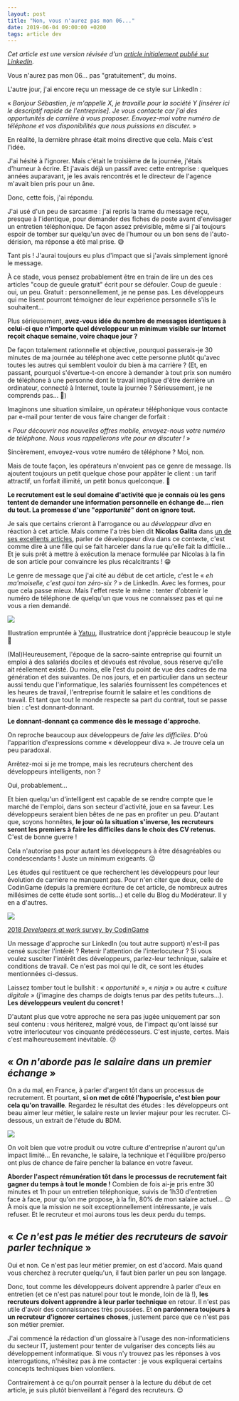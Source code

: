 ```yaml
---
layout: post
title: "Non, vous n'aurez pas mon 06..."
date: 2019-06-04 09:00:00 +0200
tags: article dev
---
```


_Cet article est une version révisée d'un [article initialement publié sur LinkedIn](https://www.linkedin.com/pulse/non-vous-naurez-pas-mon-06-s%2525C3%2525A9bastien-planard/)._

Vous n'aurez pas mon 06... pas "gratuitement", du moins.

L'autre jour, j'ai encore reçu un message de ce style sur LinkedIn&nbsp;:

«&nbsp;_Bonjour Sébastien, je m'appelle X, je travaille pour la société Y [insérer ici le descriptif rapide de l'entreprise]. Je vous contacte car j'ai des opportunités de carrière à vous proposer. Envoyez-moi votre numéro de téléphone et vos disponibilités que nous puissions en discuter._&nbsp;»

En réalité, la dernière phrase était moins directive que cela. Mais c'est l'idée.

J'ai hésité à l'ignorer. Mais c'était le troisième de la journée, j'étais d'humeur à écrire. Et j'avais déjà un passif avec cette entreprise&nbsp;: quelques années auparavant, je les avais rencontrés et le directeur de l'agence m'avait bien pris pour un âne.

Donc, cette fois, j'ai répondu.

J'ai usé d'un peu de sarcasme&nbsp;: j'ai repris la trame du message reçu, presque à l'identique, pour demander des fiches de poste avant d'envisager un entretien téléphonique. De façon assez prévisible, même si j'ai toujours espoir de tomber sur quelqu'un avec de l'humour ou un bon sens de l'auto-dérision, ma réponse a été mal prise.&nbsp;😅

Tant pis&nbsp;! J'aurai toujours eu plus d'impact que si j'avais simplement ignoré le message.

À ce stade, vous pensez probablement être en train de lire un des ces articles "coup de gueule gratuit" écrit pour se défouler. Coup de gueule&nbsp;: oui, un peu. Gratuit&nbsp;: personnellement, je ne pense pas. Les développeurs qui me lisent pourront témoigner de leur expérience personnelle s'ils le souhaitent...

Plus sérieusement, **avez-vous idée du nombre de messages identiques à celui-ci que n'importe quel développeur un minimum visible sur Internet reçoit chaque semaine, voire chaque jour&nbsp;?**

De façon totalement rationnelle et objective, pourquoi passerais-je 30 minutes de ma journée au téléphone avec cette personne plutôt qu'avec toutes les autres qui semblent vouloir du bien à ma carrière&nbsp;? (Et, en passant, pourquoi s'évertue-t-on encore à demander à tout prix son numéro de téléphone à une personne dont le travail implique d'être derrière un ordinateur, connecté à Internet, toute la journée&nbsp;? Sérieusement, je ne comprends pas...&nbsp;🤔)

Imaginons une situation similaire, un opérateur téléphonique vous contacte par e-mail pour tenter de vous faire changer de forfait&nbsp;:

« _Pour découvrir nos nouvelles offres mobile, envoyez-nous votre numéro de téléphone. Nous vous rappellerons vite pour en discuter&nbsp;!_ »

Sincèrement, envoyez-vous votre numéro de téléphone ? Moi, non.

Mais de toute façon, les opérateurs n'envoient pas ce genre de message. Ils ajoutent toujours un petit quelque chose pour appâter le client&nbsp;: un tarif attractif, un forfait illimité, un petit bonus quelconque.&nbsp;🎁

**Le recrutement est le seul domaine d'activité que je connais où les gens tentent de demander une information personnelle en échange de... rien du tout. La promesse d'une "_opportunité_" dont on ignore tout.**

Je sais que certains crieront à l'arrogance ou au _développeur diva_ en réaction à cet article. Mais comme l'a très bien dit **Nicolas Galita** dans [un de ses excellents articles](https://blog.lecoledurecrutement.fr/differencier-recrutement-harcelement/), parler de développeur diva dans ce contexte, c'est comme dire à une fille qui se fait harceler dans la rue qu'elle fait la difficile... Et je suis prêt à mettre à exécution la menace formulée par Nicolas à la fin de son article pour convaincre les plus récalcitrants&nbsp;!&nbsp;😁

Le genre de message que j'ai cité au début de cet article, c'est le «&nbsp;_eh ma'moiselle, c'est quoi ton zéro-six&nbsp;?_&nbsp;» de LinkedIn. Avec les formes, pour que cela passe mieux. Mais l'effet reste le même&nbsp;: tenter d'obtenir le numéro de téléphone de quelqu'un que vous ne connaissez pas et qui ne vous a rien demandé.

![](/assets/images/2019/eh_mademoiselle_yatuu.png)

<p class="legend">Illustration empruntée à <a href="https://yatuu.fr">Yatuu</a>, illustratrice dont j'apprécie beaucoup le style 🙂</p>

(Mal)Heureusement, l'époque de la sacro-sainte entreprise qui fournit un emploi à des salariés dociles et dévoués est révolue, sous réserve qu'elle ait réellement existé. Du moins, elle l'est du point de vue des cadres de ma génération et des suivantes. De nos jours, et en particulier dans un secteur aussi tendu que l'informatique, les salariés fournissent les compétences et les heures de travail, l'entreprise fournit le salaire et les conditions de travail. Et tant que tout le monde respecte sa part du contrat, tout se passe bien&nbsp;: c'est donnant-donnant.

**Le donnant-donnant ça commence dès le message d'approche**.

On reproche beaucoup aux développeurs de _faire les difficiles_. D'où l'apparition d'expressions comme «&nbsp;développeur diva&nbsp;». Je trouve cela un peu paradoxal.

Arrêtez-moi si je me trompe, mais les recruteurs cherchent des développeurs intelligents, non&nbsp;?

Oui, probablement...

Et bien quelqu'un d'intelligent est capable de se rendre compte que le marché de l'emploi, dans son secteur d'activité, joue en sa faveur. Les développeurs seraient bien bêtes de ne pas en profiter un peu. D'autant que, soyons honnêtes, **le jour où la situation s'inverse, les recruteurs seront les premiers à faire les difficiles dans le choix des CV retenus**. C'est de bonne guerre&nbsp;!

Cela n'autorise pas pour autant les développeurs à être désagréables ou condescendants&nbsp;! Juste un minimum exigeants.&nbsp;😉

Les études qui restituent ce que recherchent les développeurs pour leur évolution de carrière ne manquent pas. Pour n'en citer que deux, celle de CodinGame (depuis la première écriture de cet article, de nombreux autres millésimes de cette étude sont sortis...) et celle du Blog du Modérateur. Il y en a d'autres.

![](/assets/images/2019/codingame_what_developers_want.png)

<p class="legend"><a href="https://www.codingame.com/work/resources/codingame-2018-developer-survey/what-developers-want/">2018 <em>Developers at work</em> survey, by CodinGame</a></p>

Un message d'approche sur LinkedIn (ou tout autre support) n'est-il pas censé susciter l'intérêt&nbsp;? Retenir l'attention de l'interlocuteur&nbsp;? Si vous voulez susciter l'intérêt des développeurs, parlez-leur technique, salaire et conditions de travail. Ce n'est pas moi qui le dit, ce sont les études mentionnées ci-dessus.

Laissez tomber tout le bullshit&nbsp;: «&nbsp;_opportunité_&nbsp;», «&nbsp;_ninja_&nbsp;» ou autre «&nbsp;_culture digitale_&nbsp;» (j'imagine des champs de doigts tenus par des petits tuteurs...). **Les développeurs veulent du concret&nbsp;!**

D'autant plus que votre approche ne sera pas jugée uniquement par son seul contenu&nbsp;: vous hériterez, malgré vous, de l'impact qu'ont laissé sur votre interlocuteur vos cinquante prédécesseurs. C'est injuste, certes. Mais c'est malheureusement inévitable.&nbsp;😕

## «&nbsp;_On n'aborde pas le salaire dans un premier échange_&nbsp;»

On a du mal, en France, à parler d'argent tôt dans un processus de recrutement. Et pourtant, **si on met de côté l'hypocrisie, c'est bien pour cela qu'on travaille**. Regardez le résultat des études&nbsp;: les développeurs ont beau aimer leur métier, le salaire reste un levier majeur pour les recruter. Ci-dessous, un extrait de l'étude du BDM.

![](/assets/images/2019/bdm_raisons_changement_poste.png)

On voit bien que votre produit ou votre culture d'entreprise n'auront qu'un impact limité... En revanche, le salaire, la technique et l'équilibre pro/perso ont plus de chance de faire pencher la balance en votre faveur.

**Aborder l'aspect rémunération tôt dans le processus de recrutement fait gagner du temps à tout le monde !** Combien de fois ai-je pris entre 30 minutes et 1h pour un entretien téléphonique, suivis de 1h30 d'entretien face à face, pour qu'on me propose, à la fin, 80% de mon salaire actuel... 😔 À mois que la mission ne soit exceptionnellement intéressante, je vais refuser. Et le recruteur et moi aurons tous les deux perdu du temps.

## «&nbsp;_Ce n'est pas le métier des recruteurs de savoir parler technique_&nbsp;»

Oui et non. Ce n'est pas leur métier premier, on est d'accord. Mais quand vous cherchez à recruter quelqu'un, il faut bien parler un peu son langage.

Donc, tout comme les développeurs doivent apprendre à parler d'eux en entretien (et ce n'est pas naturel pour tout le monde, loin de là !), **les recruteurs doivent apprendre à leur parler technique** en retour. Il n'est pas utile d'avoir des connaissances très poussées. Et **on pardonnera toujours à un recruteur d'ignorer certaines choses**, justement parce que ce n'est pas son métier premier.

J'ai commencé la rédaction d'un glossaire à l'usage des non-informaticiens du secteur IT, justement pour tenter de vulgariser des concepts liés au développement informatique. Si vous n'y trouvez pas les réponses à vos interrogations, n'hésitez pas à me contacter : je vous expliquerai certains concepts techniques bien volontiers.

Contrairement à ce qu'on pourrait penser à la lecture du début de cet article, je suis plutôt bienveillant à l'égard des recruteurs.&nbsp;😊
